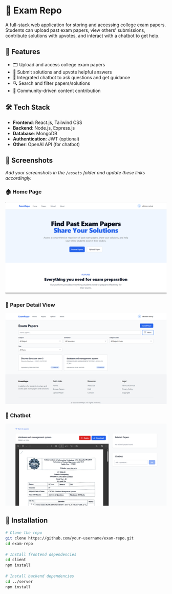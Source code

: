 # 📘 Exam Repo

A full-stack web application for storing and accessing college exam papers. Students can upload past exam papers, view others' submissions, contribute solutions with upvotes, and interact with a chatbot to get help.

## 🚀 Features

- 🗂️ Upload and access college exam papers
- 🧠 Submit solutions and upvote helpful answers
- 💬 Integrated chatbot to ask questions and get guidance
- 🔍 Search and filter papers/solutions
- 👥 Community-driven content contribution

## 🛠 Tech Stack

- **Frontend**: React.js, Tailwind CSS
- **Backend**: Node.js, Express.js
- **Database**: MongoDB
- **Authentication**: JWT (optional)
- **Other**: OpenAI API (for chatbot)

## 📸 Screenshots

_Add your screenshots in the `/assets` folder and update these links accordingly._

### 🏠 Home Page
![Home Page](./home.png)

### 📄 Paper Detail View
![Paper Details](./paperdetail.png)

### 💬 Chatbot
![Chatbot](./bot.png)

## 🔧 Installation

```bash
# Clone the repo
git clone https://github.com/your-username/exam-repo.git
cd exam-repo

# Install frontend dependencies
cd client
npm install

# Install backend dependencies
cd ../server
npm install
